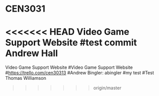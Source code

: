 # CEN3031
<<<<<<< HEAD
Video Game Support Website 
#test commit Andrew Hall
=======
Video Game Support Website
#Video Game Support Website
#https://trello.com/cen30313
#Andrew Bingler: abingler
#my test
#Test Thomas Williamson
>>>>>>> origin/master
